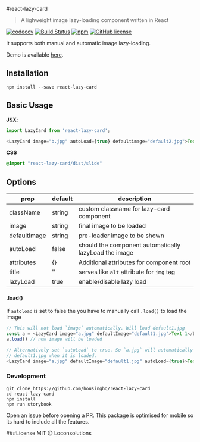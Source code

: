 #react-lazy-card

> A lighweight image lazy-loading component written in React

[![codecov](https://codecov.io/gh/housinghq/react-lazy-card/branch/master/graph/badge.svg)](https://codecov.io/gh/housinghq/react-lazy-card)
[![Build Status](https://travis-ci.org/housinghq/react-lazy-card.svg?branch=master)](https://travis-ci.org/housinghq/react-lazy-card)
[![npm](https://img.shields.io/npm/v/react-lazy-card.svg?maxAge=2592000)](https://github.com/housinghq/react-lazy-card)
[![GitHub license](https://img.shields.io/badge/license-MIT-blue.svg)](https://raw.githubusercontent.com/housinghq/react-lazy-card/master/LICENSE.md)

It supports both manual and automatic image lazy-loading.

Demo is available [here](https://housinghq.github.io/react-lazy-card).

## Installation
```
npm install --save react-lazy-card
```

## Basic Usage
**JSX**:
```js
import LazyCard from 'react-lazy-card';

<LazyCard image="b.jpg" autoLoad={true} defaultimage="default2.jpg">Text 2</LazyCard>
```
**CSS**
```css
@import "react-lazy-card/dist/slide"
```

## Options

prop|default|description
----|-------|-----
className|string|custom classname for lazy-card component
image|string|final image to be loaded
defaultImage|string|pre-loader image to be shown
autoLoad|false|should the component automatically lazyLoad the image
attributes| {} | Additional attributes for component root
title| '' | serves like `alt` attribute for `img` tag
lazyLoad|true|enable/disable lazy load

#### .load()
If `autoload` is set to false the you have to manually call `.load()` to load the image

```js
// This will not load `image` automatically. Will load default1.jpg
const a = <LazyCard image="a.jpg" defaultImage="default1.jpg">Text 1</LazyCard>
a.load() // now image will be loaded

// Alternatively set `autoLoad` to true. So `a.jpg` will automatically replace
// default1.jpg when it is loaded.
<LazyCard image="a.jpg" defaultImage="default1.jpg" autoLoad={true}>Text 1</LazyCard>
```

### Development
```
git clone https://github.com/housinghq/react-lazy-card
cd react-lazy-card
npm install
npm run storybook
```

Open an issue before opening a PR. This package is optimised for mobile so its hard to include all the features.

###License
MIT @ Loconsolutions
